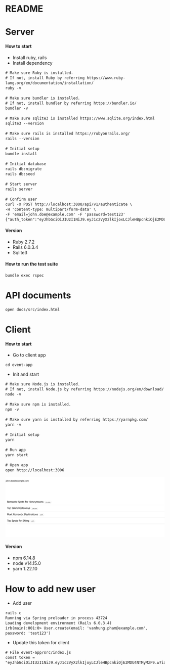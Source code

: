 # README

# Server
#### How to start
- Install ruby, rails
- Install dependency
```
# Make sure Ruby is installed.
# If not, install Ruby by referring https://www.ruby-lang.org/en/documentation/installation/
ruby -v

# Make sure bundler is installed.
# If not, install bundler by referring https://bundler.io/
bundler -v

# Make sure sqlite3 is installed https://www.sqlite.org/index.html
sqlite3 --version

# Make sure rails is installed https://rubyonrails.org/
rails --version

# Initial setup
bundle install

# Initial database
rails db:migrate
rails db:seed

# Start server
rails server

# Confirm user
curl -X POST http://localhost:3000/api/v1/authenticate \
-H 'content-type: multipart/form-data' \
-F 'email=john.doe@example.com' -F 'password=test123'
{"auth_token":"eyJhbGciOiJIUzI1NiJ9.eyJ1c2VyX2lkIjoxLCJleHBpcnkiOjE2MDU4NTE5NjV9.4gkfPzVyMtaUfhcNkX5T2O7dH7ahkgXRl7TeSQ2NHDs"}
```

#### Version
- Ruby 2.7.2
- Rails 6.0.3.4
- Sqlite3

#### How to run the test suite
```
bundle exec rspec
```

# API documents
```
open docs/src/index.html
```

# Client
#### How to start
- Go to client app
```
cd event-app
```
- Init and start
```
# Make sure Node.js is installed.
# If not, install Node.js by referring https://nodejs.org/en/download/
node -v

# Make sure npm is installed.
npm -v

# Make sure yarn is installed by referring https://yarnpkg.com/
yarn -v

# Initial setup
yarn

# Run app
yarn start

# Open app
open http://localhost:3006
```
![alt text](screenshot.png "Image")

#### Version
- npm 6.14.8
- node v14.15.0
- yarn 1.22.10

# How to add new user
- Add user
```
rails c
Running via Spring preloader in process 43724
Loading development environment (Rails 6.0.3.4)
irb(main):001:0> User.create(email: 'vanhung.pham@example.com', password: 'test123')
```
- Update this token for client
```
# File event-app/src/index.js
const token = "eyJhbGciOiJIUzI1NiJ9.eyJ1c2VyX2lkIjoyLCJleHBpcnkiOjE2MDU4NTMyMzF9.w7iaWGU66W_0In_cE2O8wtr1szKwVfbuFg7Zwb7LkYA"
```